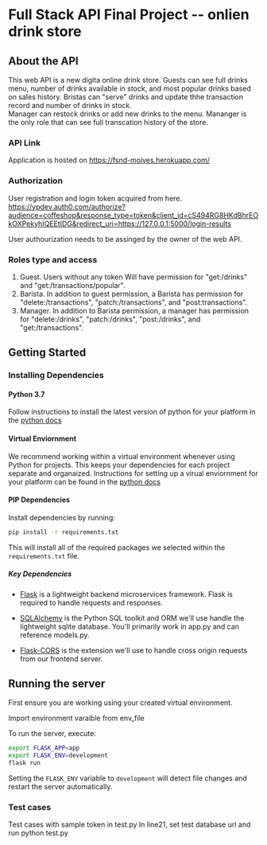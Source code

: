 # Full Stack API Final Project -- onlien drink store

## About the API
This web API is a new digita online drink store. 
Guests can see full drinks menu, number of drinks available in stock, and most popular drinks based on sales history. 
Bristas can "serve" drinks and update thhe transaction record and number of drinks in stock.  
Manager can restock drinks or add new drinks to the menu. Mananger is the only role that can see full transcation history of the store.

### API Link
Application is hosted on https://fsnd-moives.herokuapp.com/

### Authorization
User registration and login token acquired from here. 
https://ypdev.auth0.com/authorize?audience=coffeshop&response_type=token&client_id=cS494RG8HKdBhrEOkOXPekyhIQEEtIDG&redirect_uri=https://127.0.0.1:5000/login-results

User authourization needs to be assinged by the owner of the web API. 

### Roles type and access
1. Guest. Users without any token Will have permission for "get:/drinks" and "get:/transactions/popular".
2. Barista. In addition to guest permission, a Barista has permission for "delete:/transactions", "patch:/transactions", and "post:transactions". 
3. Manager. In addition to Barista permission, a manager has permission for "delete:/drinks", "patch:/drinks", "post:/drinks", and "get:/transactions".



## Getting Started
### Installing Dependencies

#### Python 3.7

Follow instructions to install the latest version of python for your platform in the [python docs](https://docs.python.org/3/using/unix.html#getting-and-installing-the-latest-version-of-python)

#### Virtual Enviornment

We recommend working within a virtual environment whenever using Python for projects. This keeps your dependencies for each project separate and organaized. Instructions for setting up a virual enviornment for your platform can be found in the [python docs](https://packaging.python.org/guides/installing-using-pip-and-virtual-environments/)

#### PIP Dependencies

Install dependencies by running:

```bash
pip install -r requirements.txt
```

This will install all of the required packages we selected within the `requirements.txt` file.

##### Key Dependencies

- [Flask](http://flask.pocoo.org/)  is a lightweight backend microservices framework. Flask is required to handle requests and responses.

- [SQLAlchemy](https://www.sqlalchemy.org/) is the Python SQL toolkit and ORM we'll use handle the lightweight sqlite database. You'll primarily work in app.py and can reference models.py. 

- [Flask-CORS](https://flask-cors.readthedocs.io/en/latest/#) is the extension we'll use to handle cross origin requests from our frontend server. 

## Running the server

First ensure you are working using your created virtual environment.

Import environment varaible from  env_file

To run the server, execute:

```bash
export FLASK_APP=app
export FLASK_ENV=development
flask run
```

Setting the `FLASK_ENV` variable to `development` will detect file changes and restart the server automatically.

### Test cases
Test cases with sample token in test.py
In line21, set test database url and run python test.py 
